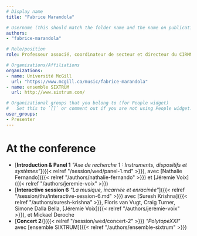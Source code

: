 ```yaml
---
# Display name
title: "Fabrice Marandola"

# Username (this should match the folder name and the name on publications)
authors:
- "fabrice-marandola"

# Role/position
role: Professeur associé, coordinateur de secteur et directeur du CIRMMT

# Organizations/Affiliations
organizations:
- name: Université McGill
  url: "https://www.mcgill.ca/music/fabrice-marandola"
- name: ensemble SIXTRUM
  url: http://www.sixtrum.com/

# Organizational groups that you belong to (for People widget)
#   Set this to `[]` or comment out if you are not using People widget.
user_groups:
- Presenter
---
```


<!--
# About

Elit exercitation eu occaecat velit ad.
-->

# At the conference

- [**Introduction & Panel 1** *"Axe de recherche 1 : Instruments, dispositifs et systèmes"*]({{< relref "/session/wed/panel-1.md" >}}), avec [Nathalie Fernando]({{< relref "/authors/nathalie-fernando" >}}) et [Jéremie Voix]({{< relref "/authors/jeremie-voix" >}})
- [**Interactive session 6** *"La musique, incarnée et enracinée"*]({{< relref "/session/thu/interactive-session-6.md" >}}) avec [Suresh Krishna]({{< relref "/authors/suresh-krishna" >}}, Floris van Vugt, Craig Turner, Simone Dalla Bella, [Jéremie Voix]({{< relref "/authors/jeremie-voix" >}}), et Mickael Deroche
- [**Concert 2:**]({{< relref "/session/wed/concert-2" >}}) *"PolytopeXXI"* avec [ensemble SIXTRUM]({{< relref "/authors/ensemble-sixtrum" >}})